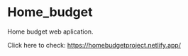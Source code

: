 # Home_budget
Home budget web aplication.

Click here to check: https://homebudgetproject.netlify.app/

